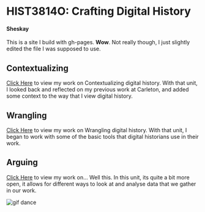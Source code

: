# HIST3814O: Crafting Digital History
#### Sheskay

This is a site I build with gh-pages. **Wow**. Not really though, I just slightly edited the file I was supposed to use.

## Contextualizing
[Click Here](https://github.com/BSheskay/Contextualizing) to view my work on Contextualizing digital history. With that unit, I looked back and reflected on my previous work at Carleton, and added some context to the way that I view digital history.

## Wrangling
[Click Here](https://github.com/BSheskay/Wrangling) to view my work on Wrangling digital history. With that unit, I began to work with some of the basic tools that digital historians use in their work. 

## Arguing
[Click Here](https://github.com/BSheskay/Arguing) to view my work on... Well this. In this unit, its quite a bit more open, it allows for different ways to look at and analyse data that we gather in our work.

![gif dance](https://thumbs.gfycat.com/JointFrightenedAcornbarnacle-size_restricted.gif)
